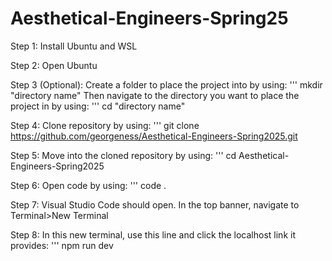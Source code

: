 # Aesthetical-Engineers-Spring25
 
Step 1: Install Ubuntu and WSL 

Step 2: Open Ubuntu

Step 3 (Optional): Create a folder to place the project into by using: 
'''
mkdir "directory name"
Then navigate to the directory you want to place the project in by using:
'''
cd "directory name"

Step 4: Clone repository by using: 
'''
git clone https://github.com/georgeness/Aesthetical-Engineers-Spring2025.git

Step 5: Move into the cloned repository by using: 
'''
cd Aesthetical-Engineers-Spring2025

Step 6: Open code by using: 
'''
code .

Step 7: Visual Studio Code should open. In the top banner, navigate to Terminal>New Terminal

Step 8: In this new terminal, use this line and click the localhost link it provides: 
'''
npm run dev

